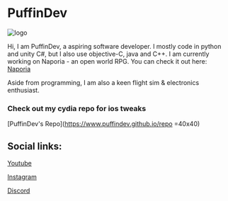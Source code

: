 # PuffinDev

![logo](https://avatars0.githubusercontent.com/u/62402318?s=460&u=1a203631ca3c77510ba2d45d0876ccf4b51c3f25&v=4)

Hi, I am PuffinDev, a aspiring software developer. I mostly code in python and unity C#, but I also use objective-C, java and C++.
I am currently working on Naporia - an open world RPG. You can check it out here: [Naporia](https://www.youtube.com/watch?v=ybm0cRtNtak&t=48s)

Aside from programming, I am also a keen flight sim & electronics enthusiast.




### Check out my cydia repo for ios tweaks
[PuffinDev's Repo](https://www.puffindev.github.io/repo =40x40)





## Social links:

[Youtube](https://www.youtube.com/channel/UCZXpvhJqJjFLrQztQnn5nlQ/)

[Instagram](https://www.instagram.com/puffin.dev/)

[Discord](https://discord.gg/ePBJezt/)
